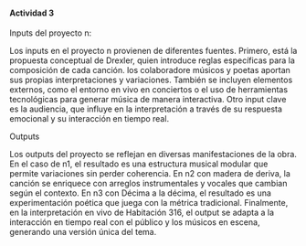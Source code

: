 #### Actividad 3


Inputs del proyecto n:

Los inputs en el proyecto n provienen de diferentes fuentes. Primero, está la propuesta conceptual de Drexler, quien introduce reglas específicas para la composición de cada canción. los colaboradore músicos y poetas aportan sus propias interpretaciones y variaciones. También se incluyen elementos externos, como el entorno en vivo en conciertos o el uso de herramientas tecnológicas para generar música de manera interactiva. Otro input clave es la audiencia, que influye en la interpretación a través de su respuesta emocional y su interacción en tiempo real.


Outputs

Los outputs del proyecto se reflejan en diversas manifestaciones de la obra. En el caso de n1, el resultado es una estructura musical modular que permite variaciones sin perder coherencia. En n2 con madera de deriva, la canción se enriquece con arreglos instrumentales y vocales que cambian según el contexto. En n3 con Décima a la décima, el resultado es una experimentación poética que juega con la métrica tradicional. Finalmente, en la interpretación en vivo de Habitación 316, el output se adapta a la interacción en tiempo real con el público y los músicos en escena, generando una versión única del tema.
